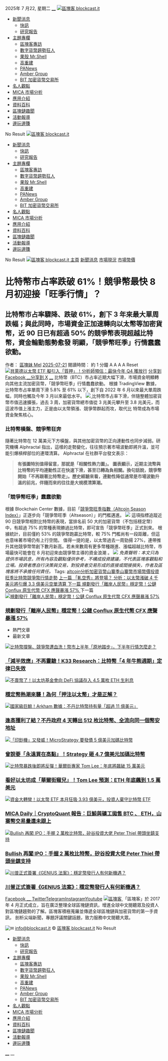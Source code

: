 2025年 7 月22, 星期二
[](https://www.facebook.com/blockcastofficial)[__](https://x.com/blockcastNews)[](https://t.me/blockcastit)[](https://www.instagram.com/blockcast.it/?hl=zh-tw)[](https://www.youtube.com/channel/UC6XeusTfTxYRmRGRmJhIGEA/videos)
[ ![區塊客 blockcast.it](https://blockcast.it/wp-content/uploads/2023/11/logo_rw-2.png) ](https://blockcast.it/)
  * [新聞消息](https://blockcast.it/category/news/)
    * [快訊](https://blockcast.it/newsflash/)
    * [研究報告](https://blockcast.it/category/news/reports/)
  * [主題專欄](https://blockcast.it/category/highlight/)
    * [區塊客專訪](https://blockcast.it/category/highlight/interview/)
    * [數字貨幣趨勢狂人](https://blockcast.it/author/madman/)
    * [果殼 Mr.Shell](https://blockcast.it/author/mrshell/)
    * [高重建](https://blockcast.it/author/kin/)
    * [PANews](https://blockcast.it/author/panews/)
    * [Amber Group](https://blockcast.it/author/amber/)
    * [BIT 加密貨幣交易所](https://blockcast.it/author/bit-com/)
  * [名人觀點](https://blockcast.it/category/news/opinion/)
  * [MICA 市場分析](https://blockcast.it/category/mica/)
  * [應用介紹](https://blockcast.it/category/application/)
  * [資料百科](https://blockcast.it/category/wiki/)
  * [區塊鏈趣聞](https://blockcast.it/category/news/fun/)
  * [活動報導](https://blockcast.it/category/news/events/)
  * [邊玩邊賺](https://blockcast.it/tag/%e9%82%8a%e7%8e%a9%e9%82%8a%e8%b3%ba/)


[](https://blockcast.it/2025/07/21/bitcoins-dominance-slides-by-most-in-3-years-altcoin-season-imminent/)
No Result
[ ![區塊客 blockcast.it](https://blockcast.it/wp-content/uploads/2023/11/logo_w50.png) ](https://blockcast.it/)
  * [新聞消息](https://blockcast.it/category/news/)
    * [快訊](https://blockcast.it/newsflash/)
    * [研究報告](https://blockcast.it/category/news/reports/)
  * [主題專欄](https://blockcast.it/category/highlight/)
    * [區塊客專訪](https://blockcast.it/category/highlight/interview/)
    * [數字貨幣趨勢狂人](https://blockcast.it/author/madman/)
    * [果殼 Mr.Shell](https://blockcast.it/author/mrshell/)
    * [高重建](https://blockcast.it/author/kin/)
    * [PANews](https://blockcast.it/author/panews/)
    * [Amber Group](https://blockcast.it/author/amber/)
    * [BIT 加密貨幣交易所](https://blockcast.it/author/bit-com/)
  * [名人觀點](https://blockcast.it/category/news/opinion/)
  * [MICA 市場分析](https://blockcast.it/category/mica/)
  * [應用介紹](https://blockcast.it/category/application/)
  * [資料百科](https://blockcast.it/category/wiki/)
  * [區塊鏈趣聞](https://blockcast.it/category/news/fun/)
  * [活動報導](https://blockcast.it/category/news/events/)
  * [邊玩邊賺](https://blockcast.it/tag/%e9%82%8a%e7%8e%a9%e9%82%8a%e8%b3%ba/)


[](https://blockcast.it/2025/07/21/bitcoins-dominance-slides-by-most-in-3-years-altcoin-season-imminent/)
No Result
[](https://blockcast.it/2025/07/21/bitcoins-dominance-slides-by-most-in-3-years-altcoin-season-imminent/)
[ ![區塊客 blockcast.it](https://blockcast.it/wp-content/uploads/2023/11/logo_d50.png) ](https://blockcast.it/)
[主頁](https://blockcast.it) [新聞消息](https://blockcast.it/category/news/) [市場現況](https://blockcast.it/category/news/market/) [市場幣價](https://blockcast.it/category/news/market/price/)
# 比特幣市占率跌破 61%！競爭幣最快 8 月初迎接「旺季行情」？
## 比特幣市占率驟降、跌破 61%，創下 3 年來最大單周跌幅；與此同時，市場資金正加速轉向以太幣等加密貨幣，近 90 日已有超過 50% 的競爭幣表現超越比特幣，資金輪動態勢愈發 明顯，「競爭幣旺季」行情蠢蠢欲動。
作者： [區塊妹 Mel](https://blockcast.it/author/melody/)
[2025-07-21](https://blockcast.it/2025/07/21/bitcoins-dominance-slides-by-most-in-3-years-altcoin-season-imminent/)
閱讀時間： 約 1 分鐘
A A
A A Reset
[![貝萊德以太幣 ETF 擬引入「質押」！分析師預估：最快今年 Q4 獲放行](https://blockcast.it/wp-content/uploads/2025/07/1_4LMS12qiFXbS16UdgjanAg-750x375.jpg)](https://blockcast.it/wp-content/uploads/2025/07/1_4LMS12qiFXbS16UdgjanAg.jpg)
[分享到 Facebook](https://www.facebook.com/sharer.php?u=https%3A%2F%2Fblockcast.it%2F2025%2F07%2F21%2Fbitcoins-dominance-slides-by-most-in-3-years-altcoin-season-imminent%2F)[ __分享到 X](https://twitter.com/intent/tweet?text=%E6%AF%94%E7%89%B9%E5%B9%A3%E5%B8%82%E5%8D%A0%E7%8E%87%E8%B7%8C%E7%A0%B4%2061%25%EF%BC%81%E7%AB%B6%E7%88%AD%E5%B9%A3%E6%9C%80%E5%BF%AB%208%20%E6%9C%88%E5%88%9D%E8%BF%8E%E6%8E%A5%E3%80%8C%E6%97%BA%E5%AD%A3%E8%A1%8C%E6%83%85%E3%80%8D%EF%BC%9F&url=https%3A%2F%2Fblockcast.it%2F2025%2F07%2F21%2Fbitcoins-dominance-slides-by-most-in-3-years-altcoin-season-imminent%2F)
[](https://telegram.me/share/url?url=https%3A%2F%2Fblockcast.it%2F2025%2F07%2F21%2Fbitcoins-dominance-slides-by-most-in-3-years-altcoin-season-imminent%2F&text=%E6%AF%94%E7%89%B9%E5%B9%A3%E5%B8%82%E5%8D%A0%E7%8E%87%E8%B7%8C%E7%A0%B4%2061%25%EF%BC%81%E7%AB%B6%E7%88%AD%E5%B9%A3%E6%9C%80%E5%BF%AB%208%20%E6%9C%88%E5%88%9D%E8%BF%8E%E6%8E%A5%E3%80%8C%E6%97%BA%E5%AD%A3%E8%A1%8C%E6%83%85%E3%80%8D%EF%BC%9F)[__](https://social-plugins.line.me/lineit/share?url=https%3A%2F%2Fblockcast.it%2F2025%2F07%2F21%2Fbitcoins-dominance-slides-by-most-in-3-years-altcoin-season-imminent%2F&text=%E6%AF%94%E7%89%B9%E5%B9%A3%E5%B8%82%E5%8D%A0%E7%8E%87%E8%B7%8C%E7%A0%B4%2061%25%EF%BC%81%E7%AB%B6%E7%88%AD%E5%B9%A3%E6%9C%80%E5%BF%AB%208%20%E6%9C%88%E5%88%9D%E8%BF%8E%E6%8E%A5%E3%80%8C%E6%97%BA%E5%AD%A3%E8%A1%8C%E6%83%85%E3%80%8D%EF%BC%9F)[](https://api.whatsapp.com/send?text=%E6%AF%94%E7%89%B9%E5%B9%A3%E5%B8%82%E5%8D%A0%E7%8E%87%E8%B7%8C%E7%A0%B4%2061%25%EF%BC%81%E7%AB%B6%E7%88%AD%E5%B9%A3%E6%9C%80%E5%BF%AB%208%20%E6%9C%88%E5%88%9D%E8%BF%8E%E6%8E%A5%E3%80%8C%E6%97%BA%E5%AD%A3%E8%A1%8C%E6%83%85%E3%80%8D%EF%BC%9F%0Ahttps%3A%2F%2Fblockcast.it%2F2025%2F07%2F21%2Fbitcoins-dominance-slides-by-most-in-3-years-altcoin-season-imminent%2F)
[](https://blockcast.it/2025/07/21/bitcoins-dominance-slides-by-most-in-3-years-altcoin-season-imminent/)
比特幣（BTC）市占率近期大幅下滑，市場資金明顯轉向其他主流加密貨幣，「競爭幣旺季」行情蠢蠢欲動。
根據 TradingView 數據，比特幣市占率單周下滑 5.8% 至 61% 以下，創下自 2022 年 6 月以來最大單周跌幅，同時也觸及今年 3 月以來最低水平。
[ ![](https://blockcast.it/banner/okx20.png) ](https://www.okx.com/join/86941809)
比特幣市占率下滑，伴隨整體加密貨幣市值迅速擴張，過去 3 周，加密貨幣總市值從 3 兆美元攀升至 3.8 兆美元，而這波市值上漲主力，正是由以太幣領漲、競爭幣群起而攻，取代比 特幣成為市場資金聚焦核心。
### **比特幣橫盤、競爭幣狂奔**
隨著比特幣在 12 萬美元下方橫盤，與其他加密貨幣的正向連動性也同步減弱。研究機構 Alphractal 指出，這樣的走勢變化，往往預示著市場波動即將升溫，並可能引爆槓桿部位的連環清算。
Alphractal 在社群平台發文表示：
> **有張圖特別值得留意，那就是「相關性熱力圖」。**
> **圖表顯示，近期主流幣與比特幣的平均連動性正在快速下滑，甚至已轉為負相關。換句話說，競爭幣開始「不再跟著比特幣走」。歷史經驗來看，連動性降低通常是市場波動升溫的前兆，伴隨而來的往往是大規模清算潮。**
### **「競爭幣旺季」蠢蠢欲動**
根據 Blockchain Center 數據，目前「[競爭幣旺季指數（Altcoin Season Index）](https://www.blockchaincenter.net/en/altcoin-season-index/)」正逐步向「競爭幣旺季（Altseason）」的門檻邁進。
![](https://blockcast.it/wp-content/uploads/2025/07/Screenshot-2025-07-21-at-4.55.06-PM.jpg)
這項指標追蹤近 90 日競爭幣相對比特幣的表現，當排名前 50 大的加密貨幣（不包括穩定幣）中，有超過 75% 的幣種表現勝過比特幣，即可宣告「競爭幣旺季」正式到來。
根據統計，目前僅約 53% 的競爭幣跑贏比特幣，較 75% 門檻尚有一段距離，但這也意味著市場仍有上行空間。
值得一提的是，以太幣過去一周勁揚 27%，連帶推升其他競爭幣幣創下數月新高。若未來數周有更多幣種跟進、漲幅超越比特幣，市場最快可能會在 8 月初迎來由競爭幣主導的資金浪潮 。
[![](https://blockcast.it/wp-content/uploads/2025/03/coinw728-july.jpg)](https://www.coinw.com/zh_TW/event/eaff-e1-championship-prize-pool?language=en_US&accessToken=null)
_免責聲明：本文只為提供市場訊息，所有內容及觀點僅供參考，不構成投資建議，不代表區塊客觀點和立場。投資者應自行決策與交易，對投資者交易形成的直接或間接損失，作者及區 塊客將不承擔任何責任。_
Tags: [altcoin](https://blockcast.it/tag/altcoin/)[分析](https://blockcast.it/tag/%e5%88%86%e6%9e%90/)[加密貨幣](https://blockcast.it/tag/%e5%8a%a0%e5%af%86%e8%b2%a8%e5%b9%a3/)[山寨季](https://blockcast.it/tag/%e5%b1%b1%e5%af%a8%e5%ad%a3/)[山寨幣](https://blockcast.it/tag/%e5%b1%b1%e5%af%a8%e5%b9%a3/)[市場](https://blockcast.it/tag/%e5%b8%82%e5%a0%b4/)[幣價](https://blockcast.it/tag/%e5%b9%a3%e5%83%b9/)[投資](https://blockcast.it/tag/%e6%8a%95%e8%b3%87/)[旺季](https://blockcast.it/tag/%e6%97%ba%e5%ad%a3/)[比特幣](https://blockcast.it/tag/%e6%af%94%e7%89%b9%e5%b9%a3/)[競爭幣](https://blockcast.it/tag/%e7%ab%b6%e7%88%ad%e5%b9%a3/)[行情](https://blockcast.it/tag/%e8%a1%8c%e6%83%85/)[走勢](https://blockcast.it/tag/%e8%b5%b0%e5%8b%a2/)
[ 上一篇 「軋空秀」將登場？ 分析：以太幣漲破 4 千美元將引爆 3.3 億美元空單清算 ](https://blockcast.it/2025/07/21/eths-most-hated-rally-could-trigger-331m-in-liquidations/) [ 下一篇 規劃發行「離岸人民幣」穩定幣！公鏈 Conflux 原生代幣 CFX 應聲暴漲 57% ](https://blockcast.it/2025/07/21/china-based-conflux-blockchain-plans-offshore-yuan-stablecoin/)
下一篇
[ ![規劃發行「離岸人民幣」穩定幣！公鏈 Conflux 原生代幣 CFX 應聲暴漲 57%](https://blockcast.it/wp-content/themes/jnews/assets/img/jeg-empty.png) ](https://blockcast.it/2025/07/21/china-based-conflux-blockchain-plans-offshore-yuan-stablecoin/)
###  [ 規劃發行「離岸人民幣」穩定幣！公鏈 Conflux 原生代幣 CFX 應聲暴漲 57% ](https://blockcast.it/2025/07/21/china-based-conflux-blockchain-plans-offshore-yuan-stablecoin/)
[](https://blockcast.it/2025/07/21/bitcoins-dominance-slides-by-most-in-3-years-altcoin-season-imminent/)
  * 熱門文章
  * 最新文章


[![比特幣撐盤、競爭幣遭血洗！幣市上半年「原地踏步」，下半年行情怎麼走？](https://blockcast.it/wp-content/uploads/2025/07/builbear-120x86.jpg)](https://blockcast.it/2025/07/17/bitcoins-4-year-cycles-may-be-over-k33-analysts-say/)
### [「減半效應」不再靈驗！K33 Research：比特幣「4 年牛熊週期」定律已失效](https://blockcast.it/2025/07/17/bitcoins-4-year-cycles-may-be-over-k33-analysts-say/)    
[![不賣幣了！以太坊基金會向 DeFi 協議存入 4.5 萬枚 ETH 生利息](https://blockcast.it/wp-content/uploads/2025/02/download-120x86.jpeg)](https://blockcast.it/2025/07/12/how-the-growth-of-stablecoins-drives-demand-for-eth/)
### [穩定幣熱潮來襲！為何「押注以太幣」才是正解？](https://blockcast.it/2025/07/12/how-the-growth-of-stablecoins-drives-demand-for-eth/)
[![國家級巨鯨！Arkham 數據：不丹比特幣持有量「超過 11 億美元」](https://blockcast.it/wp-content/uploads/2024/11/Bhutan-s-780-Million-Bitcoin-Fortune-From-Mining-Comes-To-Light-120x86.jpg)](https://blockcast.it/2025/07/14/bhutan-moves-over-500-btc-to-binance-in-past-four-days/)
### [逢高獲利了結？不丹政府 4 天轉出 512 枚比特幣、全流向同一個幣安地址](https://blockcast.it/2025/07/14/bhutan-moves-over-500-btc-to-binance-in-past-four-days/)   
[![「印鈔機」又發威！MicroStrategy 要發債 5 億美元加碼比特幣](https://blockcast.it/wp-content/uploads/2024/03/MicroStrategy-Michael-Saylor-120x86.jpeg)](https://blockcast.it/2025/07/15/strategy-acquires-4225-btc-for-472-5-million/)
### [曾說要「永遠買在高點」！Strategy 砸 4.7 億美元加碼比特幣](https://blockcast.it/2025/07/15/strategy-acquires-4225-btc-for-472-5-million/)
[![比特幣暴跌後即將反彈！華爾街專家 Tom Lee：年底將飆破 15 萬美元](https://blockcast.it/wp-content/themes/jnews/assets/img/jeg-empty.png)](https://blockcast.it/2025/07/22/tom-lee-sees-eth-hitting-15k-with-ethereum-emerging-as-wall-streets-favored-blockchain/)
### [看好以太坊成「華爾街寵兒」！Tom Lee 預測：ETH 年底飆到 1.5 萬美元](https://blockcast.it/2025/07/22/tom-lee-sees-eth-hitting-15k-with-ethereum-emerging-as-wall-streets-favored-blockchain/)
[![資金大轉彎！以太幣 ETF 本月狂吸 3.93 億美元，投資人棄守比特幣 ETF](https://blockcast.it/wp-content/themes/jnews/assets/img/jeg-empty.png)](https://blockcast.it/2025/07/22/mica-daily-250722/)
### [MICA Daily｜CryptoQuant 報告：巨鯨與礦工拋售 BTC 、 ETH，山寨幣交易量還未跟上](https://blockcast.it/2025/07/22/mica-daily-250722/)
[![Bullish 再闖 IPO：手握 2 萬枚比特幣，矽谷投資大佬 Peter Thiel 帶頭坐鎮支持](https://blockcast.it/wp-content/themes/jnews/assets/img/jeg-empty.png)](https://blockcast.it/2025/07/21/bullish-eyes-ipo-again-with-20k-btc-and-backing-from-peter-thiel/)
### [Bullish 再闖 IPO：手握 2 萬枚比特幣，矽谷投資大佬 Peter Thiel 帶頭坐鎮支持](https://blockcast.it/2025/07/21/bullish-eyes-ipo-again-with-20k-btc-and-backing-from-peter-thiel/)
[![川普正式簽署《GENIUS 法案》：穩定幣發行人有何新機遇？](https://blockcast.it/wp-content/themes/jnews/assets/img/jeg-empty.png)](https://blockcast.it/2025/07/21/trump-signs-genius-act-whats-next-for-stablecoin-issuers/)
### [川普正式簽署《GENIUS 法案》：穩定幣發行人有何新機遇？](https://blockcast.it/2025/07/21/trump-signs-genius-act-whats-next-for-stablecoin-issuers/)
[Facebook](https://www.facebook.com/blockcastofficial)[ __ Twitter](https://x.com/blockcastNews)[Telegram](https://t.me/blockcastit)[Instagram](https://www.instagram.com/blockcast.it/?hl=zh-tw)[Youtube](https://www.youtube.com/channel/UC6XeusTfTxYRmRGRmJhIGEA/videos)
[ ![區塊客](https://blockcast.it/wp-content/uploads/2023/11/logo_d-1.png) ](https://blockcast.it/)
「區塊客」於 2017 年 4 月正式成立，旨在廣泛整理全球區塊鏈資訊，增進全球中文閱聽眾及投資人對區塊鏈趨勢的了解。區塊客積極蒐羅並傳遞全球區塊鏈與加密貨幣的第一手資訊， 剖析尖端新聞，專題評議關鍵話題，致力服務中文閱聽大眾。

![✉](https://s.w.org/images/core/emoji/16.0.1/svg/2709.svg) info@blockcast.it
© [區塊客 blockcast.it](https://blockcast.it "區塊客")
[](https://blockcast.it/2025/07/21/bitcoins-dominance-slides-by-most-in-3-years-altcoin-season-imminent/#back-to-top)
[](https://blockcast.it/2025/07/21/bitcoins-dominance-slides-by-most-in-3-years-altcoin-season-imminent/)
[](https://blockcast.it/2025/07/21/bitcoins-dominance-slides-by-most-in-3-years-altcoin-season-imminent/)
No Result
  * [新聞消息](https://blockcast.it/category/news/)
    * [快訊](https://blockcast.it/newsflash/)
    * [研究報告](https://blockcast.it/category/news/reports/)
  * [主題專欄](https://blockcast.it/category/highlight/)
    * [區塊客專訪](https://blockcast.it/category/highlight/interview/)
    * [數字貨幣趨勢狂人](https://blockcast.it/author/madman/)
    * [果殼 Mr.Shell](https://blockcast.it/author/mrshell/)
    * [高重建](https://blockcast.it/author/kin/)
    * [PANews](https://blockcast.it/author/panews/)
    * [Amber Group](https://blockcast.it/author/amber/)
    * [BIT 加密貨幣交易所](https://blockcast.it/author/bit-com/)
  * [名人觀點](https://blockcast.it/category/news/opinion/)
  * [MICA 市場分析](https://blockcast.it/category/mica/)
  * [應用介紹](https://blockcast.it/category/application/)
  * [資料百科](https://blockcast.it/category/wiki/)
  * [區塊鏈趣聞](https://blockcast.it/category/news/fun/)
  * [活動報導](https://blockcast.it/category/news/events/)
  * [邊玩邊賺](https://blockcast.it/tag/%e9%82%8a%e7%8e%a9%e9%82%8a%e8%b3%ba/)


[](https://www.facebook.com/blockcastofficial)[__](https://x.com/blockcastNews)[](https://t.me/blockcastit)[](https://www.instagram.com/blockcast.it/?hl=zh-tw)[](https://www.youtube.com/channel/UC6XeusTfTxYRmRGRmJhIGEA/videos)
__
